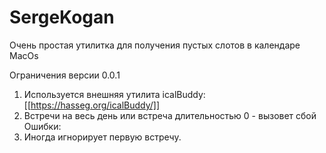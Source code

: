 # SergeKogan

Очень простая утилитка для получения пустых слотов в календаре MacOs

Ограничения версии 0.0.1

1. Используется внешняя утилита icalBuddy: [[https://hasseg.org/icalBuddy/]]
2. Встречи на весь день или встреча длительностью 0 - вызовет сбой
   Ошибки:
3. Иногда игнорирует первую встречу.
